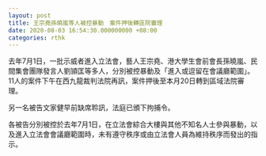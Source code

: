 ```yaml
---
layout: post
title: 王宗堯孫曉嵐等人被控暴動　案件押後轉區院審理
date: 2020-08-03 16:54:30.000000000 +08:00
categories: rthk
---
```


去年7月1日，一批示威者進入立法會，藝人王宗堯、港大學生會前會長孫曉嵐、民間集會團隊發言人劉頴匡等多人，分別被控暴動及「進入或逗留在會議廳範圍」。11人的案件下午在西九龍裁判法院再訊，案件押後至本月20日轉到區域法院審理。

另一名被告文家健早前缺席聆訊，法庭已頒下拘捕令。

各被告分別被控於去年7月1日，在立法會綜合大樓與其他不知名人士參與暴動，以及進入立法會會議廳範圍時，未有遵守秩序或由立法會人員為維持秩序而發出的指示。
